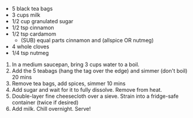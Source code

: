 - 5 black tea bags
- 3 cups milk
- 1/2 cup granulated sugar
- 1/2 tsp cinnamon
- 1/2 tsp cardamom
	- (SUB) equal parts cinnamon and (allspice OR nutmeg)
- 4 whole cloves
- 1/4 tsp nutmeg

1. In a medium saucepan, bring 3 cups water to a boil.
2. Add the 5 teabags (hang the tag over the edge) and simmer (don't boil) 20 mins
3. Remove tea bags, add spices, simmer 10 mins
4. Add sugar and wait for it to fully dissolve. Remove from heat.
5. Double-layer fine cheesecloth over a sieve. Strain into a fridge-safe container (twice if desired)
6. Add milk. Chill overnight. Serve!